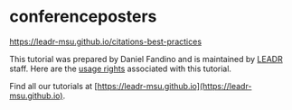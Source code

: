 # conferenceposters
https://leadr-msu.github.io/citations-best-practices

This tutorial was prepared by Daniel Fandino and is maintained by [LEADR](http://leadr.msu.edu) staff. Here are the [usage rights](https://github.com/leadr-msu/citations-best-practices/blob/master/License.MD) associated with this tutorial.

Find all our tutorials at [https://leadr-msu.github.io](https://leadr-msu.github.io).
